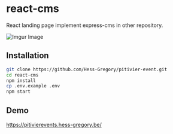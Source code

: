 # react-cms
React landing page implement express-cms in other repository.

![Imgur Image](https://imgur.com/LEtD8Yi.png)

## Installation

```sh
git clone https://github.com/Hess-Gregory/pitivier-event.git
cd react-cms
npm install
cp .env.example .env
npm start
```
## Demo

https://pitivierevents.hess-gregory.be/
